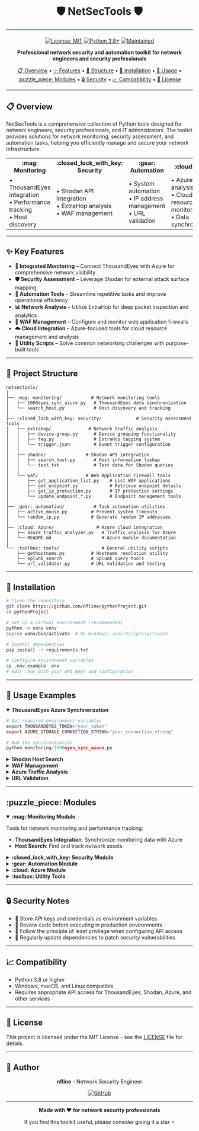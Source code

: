 <div align="center">

# :shield: NetSecTools :shield:

<hr style="height:3px;border:none;background-color:#3498db;margin:20px 0">

[![License: MIT](https://img.shields.io/badge/License-MIT-yellow.svg)](https://opensource.org/licenses/MIT)
[![Python 3.8+](https://img.shields.io/badge/python-3.8+-blue.svg)](https://www.python.org/downloads/)
[![Maintained](https://img.shields.io/badge/Maintained%3F-yes-green.svg)](https://github.com/nfline/pythonProject/commits/master)

**Professional network security and automation toolkit for network engineers and security professionals**

</div>

<div align="center">

[:clipboard: Overview](#clipboard-overview) •
[:sparkles: Features](#sparkles-key-features) •
[:file_folder: Structure](#file_folder-project-structure) •
[:wrench: Installation](#wrench-installation) •
[:rocket: Usage](#rocket-usage-examples) •
[:puzzle_piece: Modules](#puzzle_piece-modules) •
[:lock: Security](#lock-security-notes) •
[:chart_with_upwards_trend: Compatibility](#chart_with_upwards_trend-compatibility) •
[:scroll: License](#scroll-license)

</div>

---

## :clipboard: Overview

NetSecTools is a comprehensive collection of Python tools designed for network engineers, security professionals, and IT administrators. The toolkit provides solutions for network monitoring, security assessment, and automation tasks, helping you efficiently manage and secure your network infrastructure.

<div align="center">
<table>
<tr>
<td align="center"><b>:mag: Monitoring</b></td>
<td align="center"><b>:closed_lock_with_key: Security</b></td>
<td align="center"><b>:gear: Automation</b></td>
<td align="center"><b>:cloud: Cloud</b></td>
</tr>
<tr>
<td>
• ThousandEyes integration<br>
• Performance tracking<br>
• Host discovery
</td>
<td>
• Shodan API integration<br>
• ExtraHop analysis<br>
• WAF management
</td>
<td>
• System automation<br>
• IP address management<br>
• URL validation
</td>
<td>
• Azure traffic analysis<br>
• Cloud resource monitoring<br>
• Data synchronization
</td>
</tr>
</table>
</div>

---

## :sparkles: Key Features

<div>

- **:arrows_counterclockwise: Integrated Monitoring** – Connect ThousandEyes with Azure for comprehensive network visibility
- **:shield: Security Assessment** – Leverage Shodan for external attack surface mapping
- **:robot: Automation Tools** – Streamline repetitive tasks and improve operational efficiency
- **:bar_chart: Network Analysis** – Utilize ExtraHop for deep packet inspection and analytics
- **:broom: WAF Management** – Configure and monitor web application firewalls
- **:cloud: Cloud Integration** – Azure-focused tools for cloud resource management and analysis
- **:wrench: Utility Scripts** – Solve common networking challenges with purpose-built tools

</div>

---

## :file_folder: Project Structure

```
netsectools/
│
├── :mag: monitoring/           # Network monitoring tools
│   ├── 1000eyes_sync_azure.py   # ThousandEyes data synchronization
│   └── search_host.py           # Host discovery and tracking
│
├── :closed_lock_with_key: security/             # Security assessment tools
│   ├── extrahop/              # Network traffic analysis
│   │   ├── device-group.py      # Device grouping functionality
│   │   ├── tag.py               # ExtraHop tagging system
│   │   └── trigger.json         # Event trigger configuration
│   │
│   ├── shodan/               # Shodan API integration
│   │   ├── search_host.py       # Host information lookup
│   │   └── test.txt             # Test data for Shodan queries
│   │
│   └── waf/                  # Web Application Firewall tools
│       ├── get_application_list.py    # List WAF applications
│       ├── get_endpoint.py            # Retrieve endpoint details
│       ├── get_ip_protection.py       # IP protection settings
│       └── update_endpoint_*.py       # Endpoint management tools
│
├── :gear: automation/           # Task automation utilities
│   ├── active_mouse.py         # Prevent system timeouts
│   └── random_ip.py            # Generate random IP addresses
│
├── :cloud: Azure/                # Azure cloud integration
│   ├── azure_traffic_analyzer.py   # Traffic analysis for Azure
│   └── README.md                   # Azure module documentation
│
└── :toolbox: tools/                # General utility scripts
    ├── gethostname.py          # Hostname resolution utility
    ├── splunk_search           # Splunk query tools
    └── url_validator.py        # URL validation and testing
```

---

## :wrench: Installation

```bash
# Clone the repository
git clone https://github.com/nfline/pythonProject.git
cd pythonProject

# Set up a virtual environment (recommended)
python -m venv venv
source venv/bin/activate  # On Windows: venv\Scripts\activate

# Install dependencies
pip install -r requirements.txt

# Configure environment variables
cp .env.example .env
# Edit .env with your API keys and configuration
```

---

## :rocket: Usage Examples

<details open>
<summary><b>ThousandEyes Azure Synchronization</b></summary>

```python
# Set required environment variables
export THOUSANDEYES_TOKEN="your_token"
export AZURE_STORAGE_CONNECTION_STRING="your_connection_string"

# Run the synchronization
python monitoring/1000eyes_sync_azure.py
```
</details>

<details>
<summary><b>Shodan Host Search</b></summary>

```python
# Create an Excel file with IP addresses in the first column
# Run the script to fetch host information
python security/shodan/search_host.py
```
</details>

<details>
<summary><b>WAF Management</b></summary>

```python
# Configure your WAF credentials in .env
python security/waf/get_application_list.py
```
</details>

<details>
<summary><b>Azure Traffic Analysis</b></summary>

```python
# Ensure Azure credentials are configured
python Azure/azure_traffic_analyzer.py
```
</details>

<details>
<summary><b>URL Validation</b></summary>

```python
# Prepare Excel file with URLs in a column named 'URL'
python tools/url_validator.py
```
</details>

---

## :puzzle_piece: Modules

<details open>
<summary><b>:mag: Monitoring Module</b></summary>

Tools for network monitoring and performance tracking:

- **ThousandEyes Integration**: Synchronize monitoring data with Azure
- **Host Search**: Find and track network assets
</details>

<details>
<summary><b>:closed_lock_with_key: Security Module</b></summary>

Tools for security assessment and threat detection:

- **Shodan Integration**: External attack surface mapping
- **ExtraHop Analysis**: Network traffic inspection
- **WAF Management**: Web application firewall configuration
</details>

<details>
<summary><b>:gear: Automation Module</b></summary>

Tools to automate routine tasks:

- **Mouse Activity**: Prevent system timeouts
- **IP Generation**: Create IP addresses for testing
</details>

<details>
<summary><b>:cloud: Azure Module</b></summary>

Tools for Azure cloud management:

- **Traffic Analyzer**: Monitor and analyze Azure network traffic
- **Resource Management**: Track and optimize Azure resources
</details>

<details>
<summary><b>:toolbox: Utility Tools</b></summary>

General-purpose network utilities:

- **URL Validator**: Check URL accessibility
- **Hostname Resolver**: DNS and hostname utilities
- **Splunk Integration**: Query and analyze Splunk data
</details>

---

## :lock: Security Notes

- :key: Store API keys and credentials as environment variables
- :eyes: Review code before executing in production environments
- :closed_lock_with_key: Follow the principle of least privilege when configuring API access
- :arrows_counterclockwise: Regularly update dependencies to patch security vulnerabilities

---

## :chart_with_upwards_trend: Compatibility

- Python 3.8 or higher
- Windows, macOS, and Linux compatible
- Requires appropriate API access for ThousandEyes, Shodan, Azure, and other services

---

## :scroll: License

This project is licensed under the MIT License - see the [LICENSE](LICENSE) file for details.

---

## :bust_in_silhouette: Author

<div align="center">

**nfline** - Network Security Engineer

[![GitHub](https://img.shields.io/badge/GitHub-nfline-181717?style=flat&logo=github)](https://github.com/nfline)

</div>

---

<div align="center">

**Made with ❤️ for network security professionals**

If you find this toolkit useful, please consider giving it a star ⭐

</div>